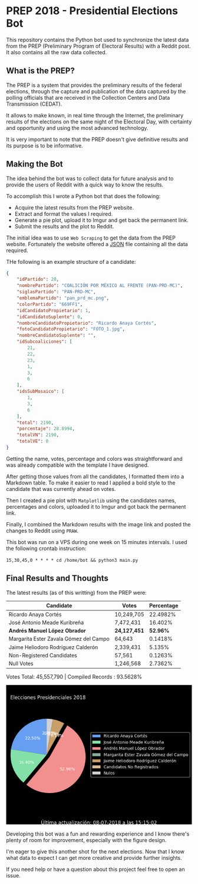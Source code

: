 # PREP 2018 - Presidential Elections Bot

This repository contains the Python bot used to synchronize the latest data from the PREP (Preliminary Program of Electoral Results) with a Reddit post. It also contains all the raw data collected.

## What is the PREP?

The PREP is a system that provides the preliminary results of the federal elections, through the capture and publication of the data captured by the polling officials that are received in the Collection Centers and Data Transmission (CEDAT).

It allows to make known, in real time through the Internet, the preliminary results of the elections on the same night of the Electoral Day, with certainty and opportunity and using the most advanced technology.

It is very important to note that the PREP doesn't give definitive results and its purpose is to be informative.

## Making the Bot

The idea behind the bot was to collect data for future analysis and to provide the users of Reddit with a quick way to know the results.

To accomplish this I wrote a Python bot that does the following:

* Acquire the latest results from the PREP website.
* Extract and format the values I required.
* Generate a pie plot, upload it to Imgur and get back the permanent link.
* Submit the results and the plot to Reddit.

The initial idea was to use `Web Scraping` to get the data from the PREP website. Fortunately the website offered a [JSON](./sample.json) file containing all the data required.

THe following is an example structure of a candidate:

```json
{
    "idPartido": 20,
    "nombrePartido": "COALICIÓN POR MÉXICO AL FRENTE (PAN-PRD-MC)",
    "siglasPartido": "PAN-PRD-MC",
    "emblemaPartido": "pan_prd_mc.png",
    "colorPartido": "669FF1",
    "idCandidatoPropietario": 1,
    "idCandidatoSuplente": 0,
    "nombreCandidatoPropietario": "Ricardo Anaya Cortés",
    "fotoCandidatoPropietario": "FOTO_1.jpg",
    "nombreCandidatoSuplente": "",
    "idSubcoaliciones": [
        21,
        22,
        23,
        1,
        3,
        6
    ],
    "idsSubMosaico": [
        1,
        3,
        6
    ],
    "total": 2190,
    "porcentaje": 28.8994,
    "totalVN": 2190,
    "totalVE": 0
}
```

Getting the name, votes, percentage and colors was straightforward and was already compatible with the template I have designed.

After getting those values from all the candidates, I formatted them into a Markdown table. To make it easier to read I applied a bold style to the candidate that was currently ahead on votes.

Then I created a pie plot with `Matplotlib` using the candidates names, percentages and colors, uploaded it to Imgur and got back the permanent link.

Finally, I combined the Markdown results with the image link and posted the changes to Reddit using `PRAW`.

This bot was run on a VPS during one week on 15 minutes intervals. I used the following crontab instruction:

`15,30,45,0 * * * * cd /home/bot && python3 main.py`

## Final Results and Thoughts

The latest results (as of this writting) from the PREP were:

Candidate | Votes | Percentage
--|--|--
Ricardo Anaya Cortés | 10,249,705 | 22.4982%
José Antonio Meade Kuribreña | 7,472,431 | 16.402%
**Andrés Manuel López Obrador** | **24,127,451** | **52.96%**
Margarita Ester Zavala Gómez del Campo | 64,643 | 0.1418%
Jaime Heliodoro Rodríguez Calderón | 2,339,431 | 5.135%
Non-Registered Candidates | 57,561 | 0.1263%
Null Votes | 1,246,568 | 2.7362%

Votes Total: 45,557,790 | Compiled Records : 93.5628%

![Final Fig](./final.png)

Developing this bot was a fun and rewarding experience and I know there's plenty of room for improvement, especially with the figure design.

I'm eager to give this another shot for the next elections. Now that I know what data to expect I can get more creative and provide further insights.

If you need help or have a question about this project feel free to open an issue.
